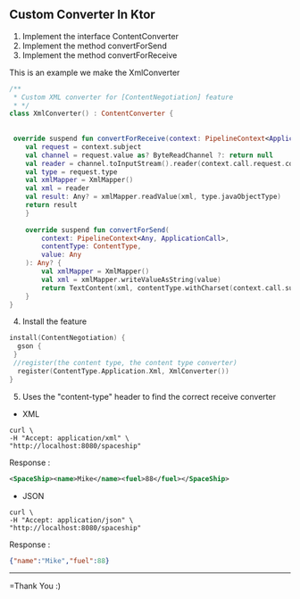 ## Custom Converter In Ktor

1. Implement the interface ContentConverter
2. Implement the method convertForSend
3. Implement the method convertForReceive

This is an example we make the XmlConverter
```kotlin
/**  
 * Custom XML converter for [ContentNegotiation] feature 
 * */  
class XmlConverter() : ContentConverter {  
  
  
 override suspend fun convertForReceive(context: PipelineContext<ApplicationReceiveRequest, ApplicationCall>): Any? {  
    val request = context.subject  
    val channel = request.value as? ByteReadChannel ?: return null  
    val reader = channel.toInputStream().reader(context.call.request.contentCharset() ?: Charsets.UTF_8)  
    val type = request.type  
    val xmlMapper = XmlMapper()  
    val xml = reader  
    val result: Any? = xmlMapper.readValue(xml, type.javaObjectType)  
    return result   
    }  
  
    override suspend fun convertForSend(  
        context: PipelineContext<Any, ApplicationCall>,  
        contentType: ContentType,  
        value: Any  
    ): Any? {  
        val xmlMapper = XmlMapper()  
        val xml = xmlMapper.writeValueAsString(value)  
        return TextContent(xml, contentType.withCharset(context.call.suitableCharset()))  
    }  
}
```

4. Install the feature
```kotlin
install(ContentNegotiation) {  
  gson {  
 }  
 //register(the content type, the content type converter)  
  register(ContentType.Application.Xml, XmlConverter())  
}
```
5.  Uses the "content-type" header to find the correct receive converter
- XML
```vim
curl \  
-H "Accept: application/xml" \  
"http://localhost:8080/spaceship"
```
Response :
```xml
<SpaceShip><name>Mike</name><fuel>88</fuel></SpaceShip>
```  

- JSON
```vim
curl \  
-H "Accept: application/json" \  
"http://localhost:8080/spaceship"
```  
Response :
```json
{"name":"Mike","fuel":88}
```
---

=Thank You :)

